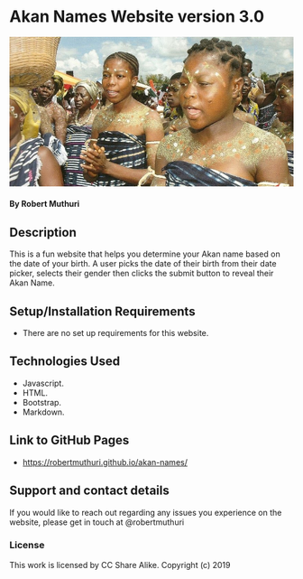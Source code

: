 # Akan Names Website version 3.0
![](images/akan-people.jpg)
#### By **Robert Muthuri**
## Description
This is a fun website that helps you determine your Akan name based on the date of your birth. A user picks the date of their birth from their date picker, selects their gender then clicks the submit button to reveal their Akan Name.
## Setup/Installation Requirements
* There are no set up requirements for this website.

## Technologies Used
* Javascript.
* HTML.
* Bootstrap.
* Markdown.


## Link to GitHub Pages
* https://robertmuthuri.github.io/akan-names/

## Support and contact details
If you would like to reach out regarding any issues you experience on the website, please get in touch at @robertmuthuri

### License
This work is licensed by CC Share Alike.
Copyright (c) 2019
